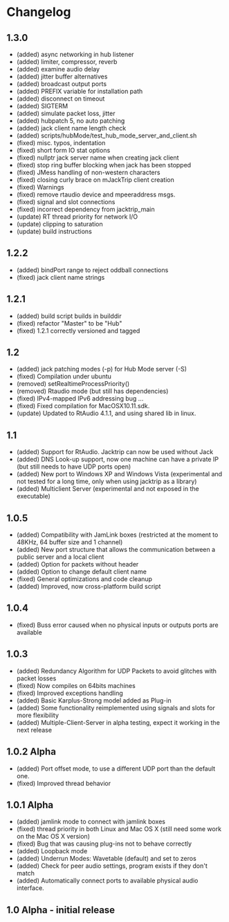 Changelog
=========


1.3.0
---
- (added) async networking in hub listener
- (added) limiter, compressor, reverb
- (added) examine audio delay
- (added) jitter buffer alternatives
- (added) broadcast output ports
- (added) PREFIX variable for installation path
- (added) disconnect on timeout
- (added) SIGTERM
- (added) simulate packet loss, jitter
- (added) hubpatch 5, no auto patching
- (added) jack client name length check
- (added) scripts/hubMode/test_hub_mode_server_and_client.sh
- (fixed) misc. typos, indentation
- (fixed) short form IO stat options
- (fixed) nullptr jack server name when creating jack client
- (fixed) stop ring buffer blocking when jack has been stopped
- (fixed) JMess handling of non-western characters
- (fixed) closing curly brace on mJackTrip client creation
- (fixed) Warnings
- (fixed) remove rtaudio device and mpeeraddress msgs.
- (fixed) signal and slot connections
- (fixed) incorrect dependency from jacktrip_main
- (update) RT thread priority for network I/O
- (update) clipping to saturation
- (update) build instructions

1.2.2
---
- (added) bindPort range to reject oddball connections
- (fixed) jack client name strings

1.2.1
---
- (added) build script builds in builddir
- (fixed) refactor "Master" to be "Hub"
- (fixed) 1.2.1 correctly versioned and tagged

1.2
---
- (added) jack patching modes (-p) for Hub Mode server (-S)
- (fixed) Compilation under ubuntu
- (removed) setRealtimeProcessPriority()
- (removed) Rtaudio mode (but still has dependencies)
- (fixed) IPv4-mapped IPv6 addressing bug
...
- (fixed) Fixed compilation for  MacOSX10.11.sdk.
- (update) Updated to RtAudio 4.1.1, and using shared lib in linux.

1.1
---
- (added) Support for RtAudio. Jacktrip can now be used without Jack
- (added) DNS Look-up support, now one machine can have a private IP (but still needs to have UDP ports open)
- (added) New port to Windows XP and Windows Vista (experimental and not tested for a long time, only when using jacktrip as a library)
- (added) Multiclient Server (experimental and not exposed in the executable)

1.0.5
---
- (added) Compatibility with JamLink boxes (restricted at the moment to 48KHz, 64 buffer size and 1 channel)
- (added) New port structure that allows the communication between a public server and a local client
- (added) Option for packets without header
- (added) Option to change default client name
- (fixed) General optimizations and code cleanup
- (added) Improved, now cross-platform build script

1.0.4
---
- (fixed) Buss error caused when no physical inputs or outputs ports are available

1.0.3
---
- (added) Redundancy Algorithm for UDP Packets to avoid glitches with packet losses
- (fixed) Now compiles on 64bits machines
- (fixed) Improved exceptions handling
- (added) Basic Karplus-Strong model added as Plug-in
- (added) Some functionality reimplemented using signals and slots for more flexibility
- (added) Multiple-Client-Server in alpha testing, expect it working in the next release

1.0.2 Alpha
---
- (added) Port offset mode, to use a different UDP port than the default one.
- (fixed) Improved thread behavior

1.0.1 Alpha
---
- (added) jamlink mode to connect with jamlink boxes
- (fixed) thread priority in both Linux and Mac OS X (still need some work on the Mac OS X version)
- (fixed) Bug that was causing plug-ins not to behave correctly
- (added) Loopback mode
- (added) Underrun Modes: Wavetable (default) and set to zeros
- (added) Check for peer audio settings, program exists if they don't match
- (added) Automatically connect ports to available physical audio interface.

1.0 Alpha  - initial release
---
